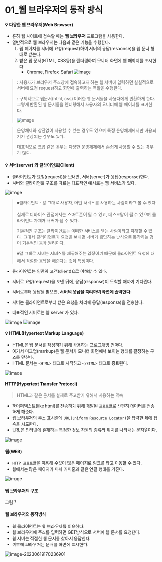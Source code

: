 # 01_웹 브라우저의 동작 방식

#### 💡 다양한 웹 브라우저(Web Browser)

* 흔히 웹 사이트에 접속할 때는 **웹 브라우저** 프로그램을 사용한다. 
* 일반적으로 웹 브라우저는 다음과 같은 기능을 수행한다. 
  1) 웹 페이지를 서버에 요청(request)하여 서버의 응답(response)을 웹 문서 형태로 받는다. 
  2) 받은 웹 문서(HTML, CSS등)을 렌더링하여 모니터 화면에 웹 페이지를 표시한다. 
     * Chrome, Firefox, Safari
![image](https://github.com/oiosu/FE-CS/assets/99783474/11689b44-f638-420b-926e-aae095829ca9)



> : 사용자가 브러우저 주소창에 접속하고자 하는 웹 서버에 입력하면 실실적으로 서버에 요청 request하고 화면에 출력하는 역할을 수행한다. 
>
> : 구체적으로 웹문서(html, css) 이러한 웹 문서들을 사용자에게 반환하게 한다. 그렇게 반환된 웹 문서들을 렌더링해서 사용자의 모니터에 웹 페이지를 표시한다. 
>
> ![image](https://github.com/oiosu/FE-CS/assets/99783474/66e05fe5-614d-4be6-a525-6c11e1aa5111)

>
> 운영체제와 상관없이 사용할 수 있는 경우도 있으며 특정 운영체제에서만 사용되기가 권장되는 경우도 있다. 
>
> 대표적으로 크롭 같은 경우는 다양한 운영체제에서 손쉽게 사용할 수 있는 경우가 많다. 



#### 💡 서버(server) 와 클라이언트(Client)

* 클라이언트가 요청(request)을 보내면, 서버(server)가 응답(response)한다. 
* 서버와 클라이언트 구조를 따르는 대표적인 예시로는 웹 서비스가 있다. 

![image](https://github.com/oiosu/FE-CS/assets/99783474/1ed0867b-3b1c-4ede-a05d-3feead4e12a2)

> ◾클라이언트 : 말 그대로 사용자, 어떤 서비스를 사용하는 사람이라고 볼 수 있다. 
>
> 실제로 디바이스 관점에서는 스마트폰이 될 수 있고, 데스크탑이 될 수 있으며 클라이언트 자체가 서버가 될 수 있다. 
>
> 기본적인 구조는 클라이언트는 어떠한 서비스를 받는 사람이라고 이해할 수 있다. 그래서 클라이언트가 요청을 보내면 서버가 응답하는 방식으로 동작하는 것이 기본적인 동작 원리이다.
>
> ◾말 그래로 서버는 서비스를 제공해주는 입장이기 때문에 클라이언트 요청에 대해서 적절한 응답을 해준다는 것이 특징이다.

* 클라이언트는 일종의 고객(client)으로 이해할 수 있다. 
* 서버로 요청(request)을 보낸 뒤에, 응답(response)이 도착할 때까지 기다린다.
* 서버로부터 응답을 받으면, **서버의 응답을 처리하여 화면에 출력한다.** 

* 서버는 클라이언트로부터 받은 요청을 처리해 응답(response)을 전송한다. 
* 대표적인 서버로는 웹 server 가 있다. 

![image](https://github.com/oiosu/FE-CS/assets/99783474/68ad66e5-3c59-4704-b0c1-380e778cc626)
![image](https://github.com/oiosu/FE-CS/assets/99783474/9b1226bc-48b8-4dd8-934d-5f1f3458a611)




#### 💡 HTML(Hypertext Markup Language)

* HTML은 웹 문서를 작성하기 위해 사용하는 프로그래밍 언어다. 
* 여기서 마크업(markup)은 웹 문서가 모니터 화면에서 보이는 형태를 결정하는 구조를 말한다. 
* HTML 문서는 `<HTML>` 태그로 시작하고 `</HTML>` 태그로 종료된다. 

![image](https://github.com/oiosu/FE-CS/assets/99783474/df4a4252-e484-4df2-873d-b2bfea2b7f85)




#### HTTP(Hypertext Transfer Protocol)

> HTML과 같은 문서를 실제로 주고받기 위해서 사용하는 약속

* 하이퍼텍스트(like html)를 전송하기 위해 개발된 `프로토콜`로 간편히 데이터를 전송하게 해준다. 
* 웹 브라우저의 주소 표시줄에 `URL(Uniform Resource Locator)`을 입력한 뒤에 접속을 시도한다. 
* URL은 인터넷에 존재하는 특정한 정보 자원의 종류와 위치를 나타내는 문자열이다. 

![image](https://github.com/oiosu/FE-CS/assets/99783474/c496a947-314e-4b4c-b399-7a30ee6d561b)



#### 웹(WEB)

* `HTTP 프로토콜`을 이용해 수없이 많은 페이지로 링크를 타고 이동할 수 있다. 
* 웹에서는 많은 페이지가 마치 거미줄과 같은 연결 형태를 가진다. 

![image](https://github.com/oiosu/FE-CS/assets/99783474/5e1c11ce-eee9-4759-91d9-54aa657e2504)




#### 웹 브라우저의 구조 

그림 7 



#### 웹 브라우저의 동작방식

* 웹 클라이언트는 웹 브라우저를 이용한다. 
* 웹 브라우저에 주소를 입력하면 GET방식으로 서버에 웹 문서를 요청한다. 
* 웹 서버는 적절한 웹 문서를 찾아서 응답한다. 
* 이후에 브라우저는 문서를 화면에 표시한다. 

![image-20230619170236901](C:\Users\areur\AppData\Roaming\Typora\typora-user-images\image-20230619170236901.png)

